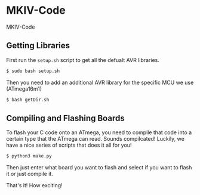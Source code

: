 # MKIV-Code
MKIV-Code

## Getting Libraries
First run the `setup.sh` script to get all the defualt AVR libraries.
```bash
$ sudo bash setup.sh
```

Then you need to add an additional AVR library for the specific MCU we use (ATmega16m1)
```bash
$ bash getDir.sh
```

## Compiling and Flashing Boards
To flash your C code onto an ATmega, you need to compile that code into a certain type that the ATmega can read. Sounds compilcated! Luckily, we have a nice series of scripts that does it all for you!
```bash
$ python3 make.py
```
Then just enter what board you want to flash and select if you want to flash it or just compile it.

That's it! How exciting!

